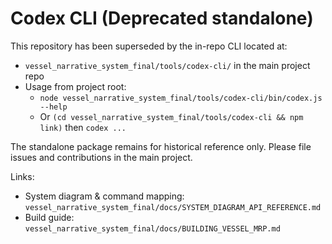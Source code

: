 # Codex CLI (Deprecated standalone)

This repository has been superseded by the in-repo CLI located at:

- `vessel_narrative_system_final/tools/codex-cli/` in the main project repo
- Usage from project root:
  - `node vessel_narrative_system_final/tools/codex-cli/bin/codex.js --help`
  - Or `(cd vessel_narrative_system_final/tools/codex-cli && npm link)` then `codex ...`

The standalone package remains for historical reference only. Please file issues and contributions in the main project.

Links:
- System diagram & command mapping: `vessel_narrative_system_final/docs/SYSTEM_DIAGRAM_API_REFERENCE.md`
- Build guide: `vessel_narrative_system_final/docs/BUILDING_VESSEL_MRP.md`
